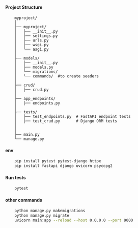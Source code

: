 

#### Project Structure ###

```http
    myproject/
    │
    ├── myproject/
    │   ├── __init__.py
    │   ├── settings.py
    │   ├── urls.py
    │   ├── wsgi.py
    │   └── asgi.py
    │
    ├── models/
    │   ├── __init__.py
    │   ├── models.py
    │   └── migrations/
    │   └── commands/  #to create seeders
    │
    ├── crud/
    │   ├── crud.py
    │
    ├── app_endpoints/
    │   ├── endpoints.py
    │
    ├── tests/
    │   ├── test_endpoints.py  # FastAPI endpoint tests
    │   ├── test_crud.py       # Django ORM tests
    │
    │
    ├── main.py
    └── manage.py
```

#### env ###

```bash
    pip install pytest pytest-django httpx
    pip install fastapi django uvicorn psycopg2
```

#### Run tests ###

```bash
    pytest
```

#### other commands

```bash
    python manage.py makemigrations
    python manage.py migrate
    uvicorn main:app --reload --host 0.0.0.0 --port 9000
```



